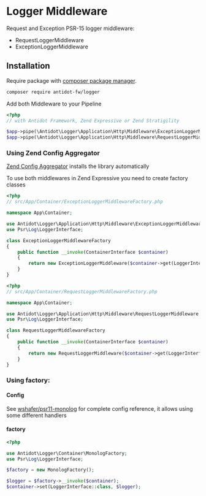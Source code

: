 Logger Middleware
=================

Request and Exception PSR-15 logger middleware:

* RequestLoggerMiddleware
* ExceptionLoggerMiddleware

## Installation

Require package with [composer package manager](https://getcomposer.org/download/).

````bash
composer require antidot-fw/logger
````

Add both Middleware to your Pipeline

````php
<?php
// with Antidot Framework, Zend Expressive or Zend Stratigility

$app->pipe(\Antidot\Logger\Application\Http\Middleware\ExceptionLoggerMiddleware::class);
$app->pipe(\Antidot\Logger\Application\Http\Middleware\RequestLoggerMiddleware::class);
````

### Using Zend Config Aggregator

[Zend Config Aggregator](https://framework.zend.com/blog/2017-04-20-config-aggregator.html) installs the library automatically

To use both middlewares in Zend Expressive you need to create factory classes

````php
<?php
// src/App/Container/ExceptionLoggerMiddlewareFactory.php

namespace App\Container;

use Antidot\Logger\Application\Http\Middleware\ExceptionLoggerMiddleware;
use Psr\Log\LoggerInterface;

class ExceptionLoggerMiddlewareFactory
{
    public function __invoke(ContainerInterface $container)
    {
        return new ExceptionLoggerMiddleware($container->get(LoggerInterface::class));
    }
}

````

````php
<?php
// src/App/Container/RequestLoggerMiddlewareFactory.php

namespace App\Container;

use Antidot\Logger\Application\Http\Middleware\RequestLoggerMiddleware;
use Psr\Log\LoggerInterface;

class RequestLoggerMiddlewareFactory
{
    public function __invoke(ContainerInterface $container)
    {
        return new RequestLoggerMiddleware($container->get(LoggerInterface::class));
    }
}

````

### Using factory:

#### Config

See [wshafer/psr11-monolog](https://github.com/wshafer/psr11-monolog) for complete config reference, it allows using some different handlers

#### factory

````php
<?php

use Antidot\Logger\Container\MonologFactory;
use Psr\Log\LoggerInterface;

$factory = new MonologFactory();

$logger = $factory->__invoke($container);
$container->set(LoggerInterface::class, $logger);
````

